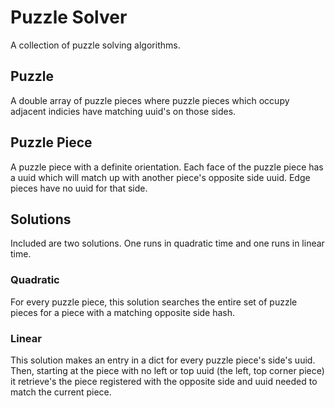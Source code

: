 Puzzle Solver
=====
A collection of puzzle solving algorithms.

Puzzle
---
A double array of puzzle pieces where puzzle pieces which occupy adjacent indicies have matching uuid's on those sides.

Puzzle Piece
----
A puzzle piece with a definite orientation. Each face of the puzzle piece has a uuid which will match up with another piece's opposite side uuid. Edge pieces have no uuid for that side.

Solutions
---
Included are two solutions. One runs in quadratic time and one runs in linear time.

### Quadratic
For every puzzle piece, this solution searches the entire set of puzzle pieces for a piece with a matching opposite side hash.

### Linear
This solution makes an entry in a dict for every puzzle piece's side's uuid. Then, starting at the piece with no left or top uuid (the left, top corner piece) it retrieve's the piece registered with the opposite side and uuid needed to match the current piece.
